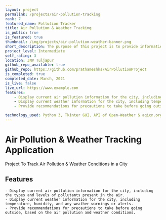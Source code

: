 ```yaml
---
layout: project
permalink: /projects/air-pollution-tracking
rank: 7
featured_name: Pollution Tracker
title: Air Pollution & Weather Tracking
is_public: true
is_featured: true
thumbnail: /img/projects/air-pollution-weather-banner.png
short_description: The purpose of this project is to provide information about the air pollution and weather conditions in a particular city. It aims to help individuals make informed decisions about their outdoor activities, including precautions they should take to protect their health.
project_level: Intermediate
self_rating: 3
location: JNV Tuljapur
github_repo_available: true
github_repo: https://github.com/prathameshks/AirPollutionProject
is_completed: true
completed_date: March, 2021
is_live: false
live_url: https://www.example.com
features:
    - Display current air pollution information for the city, including the types and levels of pollutants present in the air.
    - Display current weather information for the city, including temperature, humidity, and any weather warnings or alerts.
    - Provide recommendations for precautions to take before going outside, based on the air pollution and weather conditions.

technology_used: Python 3, Tkinter GUI, API of Open-Weather & aqicn.org
---
```


# Air Pollution & Weather Tracking Application

Project To Track Air Pollution & Weather Conditions in a City

## Features

    - Display current air pollution information for the city, including the types and levels of pollutants present in the air.
    - Display current weather information for the city, including temperature, humidity, and any weather warnings or alerts.
    - Provide recommendations for precautions to take before going outside, based on the air pollution and weather conditions.